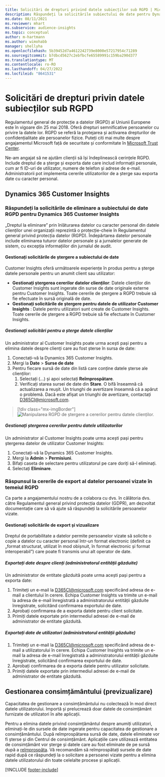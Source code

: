 ```yaml
---
title: Solicitări de drepturi privind datele subiecților sub RGPD | Microsoft Docs
description: Răspundeți la solicitările subiectului de date pentru Dynamics 365 Customer Insights.
ms.date: 08/11/2021
ms.reviewer: mhart
ms.subservice: audience-insights
ms.topic: conceptual
author: m-hartmann
ms.author: wimohabb
manager: shellyha
ms.openlocfilehash: 5b39452d7a4612242739e8000e57217954c71289
ms.sourcegitcommit: b7dbcd5627c2ebfbcfe65589991c159ba290d377
ms.translationtype: MT
ms.contentlocale: ro-RO
ms.lasthandoff: 04/27/2022
ms.locfileid: "8641531"
---
```

# <a name="data-subject-rights-dsr-requests-under-gdpr"></a>Solicitări de drepturi privin datele subiecților sub RGPD

Regulamentul general de protecție a datelor (RGPD) al Uniunii Europene este în vigoare din 25 mai 2018. Oferă drepturi semnificative persoanelor cu privire la datele lor. RGPD se referă la protejarea și activarea drepturilor de confidențialitate ale persoanelor fizice. Puteți citi mai multe despre angajamentul Microsoft față de securitate și conformitate în [Microsoft Trust Center](https://www.microsoft.com/trust-center).

Ne-am angajat să ne ajutăm clienții să își îndeplinească cerințele RGPD. Include dreptul de a șterge și exporta date care includ informații personale, cum ar fi ID-uri de utilizator, numere de telefon și adrese de e-mail. Administratorii pot implementa cererile utilizatorilor de a șterge sau exporta date cu caracter personal.

## <a name="dynamics-365-customer-insights"></a>Dynamics 365 Customer Insights

### <a name="responding-to-gdpr-data-subject-delete-requests-for-dynamics-365-customer-insights"></a>Răspundeți la solicitările de eliminare a subiectului de date RGPD pentru Dynamics 365 Customer Insights

„Dreptul la eliminare” prin înlăturarea datelor cu caracter personal din datele clienților unei organizații reprezintă o protecție-cheie în Regulamentul general privind protecția datelor (RGPD). Îndepărtarea datelor personale include eliminarea tuturor datelor personale și a jurnalelor generate de sistem, cu excepția informațiilor din jurnalul de audit.

#### <a name="manage-data-subject-delete-requests"></a>Gestionați solicitările de ștergere a subiectului de date

Customer Insights oferă următoarele experiențe în produs pentru a șterge datele personale pentru un anumit client sau utilizator:

- **Gestionați ștergerea cererilor datelor clienților**: Datele clienților din Customer Insights sunt ingerate din surse de date originale externe pentru Customer Insights. Toate cererile de ștergere a RGPD trebuie să fie efectuate în sursă originală de date.
- **Gestionați solicitările de ștergere pentru datele de utilizator Customer Insights** : Datele pentru utilizatori sunt create de Customer Insights. Toate cererile de ștergere a RGPD trebuie să fie efectuate în Customer Insights.

##### <a name="manage-requests-to-delete-customer-data"></a>Gestionați solicitări pentru a șterge datele clienților

Un administrator al Customer Insights poate urma acești pași pentru a elimina datele despre clienți care au fost șterse în sursa de date:

1. Conectați-vă la Dynamics 365 Customer Insights.
2. Mergi la **Date** > **Surse de date**
3. Pentru fiecare sursă de date din listă care conține datele șterse ale clienților:
   1. Selectați (...) și apoi selectați **Reîmprospătare**.
   2. Verificați starea sursei de date din **Stare**. O bifă înseamnă că actualizarea a reușit. Un triunghi de avertizare înseamnă că a apărut o problemă. Dacă este afișat un triunghi de avertizare, contactați D365CI@microsoft.com.

> [!div class="mx-imgBorder"]
> ![Manipularea RGPD de ștergere a cererilor pentru datele clienților.](media/gdpr-data-sources.png "Manipularea RGPD de ștergere a cererilor pentru datele clienților")

##### <a name="manage-delete-requests-for-user-data"></a>Gestionați ștergerea cererilor pentru datele utilizatorilor

Un administrator al Customer Insights poate urma acești pași pentru ștergerea datelor de utilizator Customer Insights:

1. Conectați-vă la Dynamics 365 Customer Insights.
2. Mergi la **Admin** > **Permisiuni**.
3. Bifați caseta de selectare pentru utilizatorul pe care doriți să-l eliminați.
4. Selectați **Eliminare**.

### <a name="responding-to-gdpr-data-subject-export-requests"></a>Răspunsul la cererile de export al datelor persoanei vizate în temeiul RGPD

Ca parte a angajamentului nostru de a colabora cu dvs. în călătoria dvs. către Regulamentul general privind protecția datelor (GDPR), am dezvoltat documentație care să vă ajute să răspundeți la solicitările persoanelor vizate.

#### <a name="manage-export-and-view-requests"></a>Gestionați solicitările de export și vizualizare

Dreptul de portabilitate a datelor permite persoanelor vizate să solicite o copie a datelor cu caracter personal într-un format electronic (definit ca „format structurat, utilizat în mod obișnuit, în format electronic și format interoperabil”) care poate fi transmis unui alt operator de date.

##### <a name="export-customer-data-tenant-admin"></a>Exportați date despre clienți (administratorul entității găzduite)

Un administrator de entitate găzduită poate urma acești pași pentru a exporta date:

1. Trimiteți un e-mail la D365CI@microsoft.com specificând adresa de e-mail a clientului în cerere. Echipa Customer Insights va trimite un e-mail la adresa de e-mail înregistrată a administratorului entității găzduite înregistrate, solicitând confirmarea exportului de date.
2. Aprobați confirmarea de a exporta datele pentru client solicitate.
3. Primiți datele exportate prin intermediul adresei de e-mail de administrator de entitate găzduită.

##### <a name="export-user-data-tenant-admin"></a>Exportați date de utilizatori (administratorul entității găzduite)

1. Trimiteți un e-mail la D365CI@microsoft.com specificând adresa de e-mail a utilizatorului în cerere. Echipa Customer Insights va trimite un e-mail la adresa de e-mail înregistrată a administratorului entității găzduite înregistrate, solicitând confirmarea exportului de date.
2. Aprobați confirmarea de a exporta datele pentru utilizator solicitate.
3. Primiți datele exportate prin intermediul adresei de e-mail de administrator de entitate găzduită.

## <a name="consent-management-preview"></a>Gestionarea consimțământului (previzualizare)

Capacitatea de gestionare a consimțământului nu colectează în mod direct datele utilizatorului. Importă și prelucrează doar datele de consimțământ furnizate de utilizatori în alte aplicații.

Pentru a elimina datele privind consimțământul despre anumiți utilizatori, eliminați-le din sursele de date ingerate pentru capacitatea de gestionare a consimțământului. După reîmprospătarea sursă de date, datele eliminate vor fi șterse și din Centrul de consimțământ. Aplicațiile care utilizează entitatea de consimțământ vor șterge și datele care au fost eliminate de pe sursă după a [reîmprospăta](system.md#refresh-processes). Vă recomandăm să reîmprospătați sursele de date rapid după ce răspundeți la o solicitare a persoanei vizate pentru a elimina datele utilizatorului din toate celelalte procese și aplicații.

[!INCLUDE [footer-include](includes/footer-banner.md)]